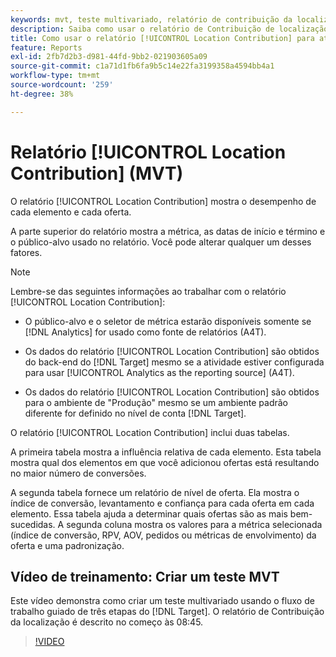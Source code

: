 ```yaml
---
keywords: mvt, teste multivariado, relatório de contribuição da localização
description: Saiba como usar o relatório de Contribuição de localização para atividades do Adobe [!DNL Target] [!UICONTROL Experience Targeting] que mostram o desempenho de cada elemento e cada oferta.
title: Como usar o relatório [!UICONTROL Location Contribution] para atividades [!UICONTROL Multivariate Test]?
feature: Reports
exl-id: 2fb7d2b3-d981-44fd-9bb2-021903605a09
source-git-commit: c1a71d1fb6fa9b5c14e22fa3199358a4594bb4a1
workflow-type: tm+mt
source-wordcount: '259'
ht-degree: 38%

---
```


# Relatório [!UICONTROL Location Contribution] (MVT)

O relatório [!UICONTROL Location Contribution] mostra o desempenho de cada elemento e cada oferta.

A parte superior do relatório mostra a métrica, as datas de início e término e o público-alvo usado no relatório. Você pode alterar qualquer um desses fatores.

>[!NOTE]
>
>Lembre-se das seguintes informações ao trabalhar com o relatório [!UICONTROL Location Contribution]:
>
>* O público-alvo e o seletor de métrica estarão disponíveis somente se [!DNL Analytics] for usado como fonte de relatórios (A4T).
>
>* Os dados do relatório [!UICONTROL Location Contribution] são obtidos do back-end do [!DNL Target] mesmo se a atividade estiver configurada para usar [!UICONTROL Analytics as the reporting source] (A4T).
>
>* Os dados do relatório [!UICONTROL Location Contribution] são obtidos para o ambiente de &quot;Produção&quot; mesmo se um ambiente padrão diferente for definido no nível de conta [!DNL Target].

O relatório [!UICONTROL Location Contribution] inclui duas tabelas.

A primeira tabela mostra a influência relativa de cada elemento. Esta tabela mostra qual dos elementos em que você adicionou ofertas está resultando no maior número de conversões.

A segunda tabela fornece um relatório de nível de oferta. Ela mostra o índice de conversão, levantamento e confiança para cada oferta em cada elemento. Essa tabela ajuda a determinar quais ofertas são as mais bem-sucedidas. A segunda coluna mostra os valores para a métrica selecionada (índice de conversão, RPV, AOV, pedidos ou métricas de envolvimento) da oferta e uma padronização.

## Vídeo de treinamento: Criar um teste MVT

Este vídeo demonstra como criar um teste multivariado usando o fluxo de trabalho guiado de três etapas do [!DNL Target]. O relatório de Contribuição da localização é descrito no começo às 08:45.

>[!VIDEO](https://video.tv.adobe.com/v/17395)

